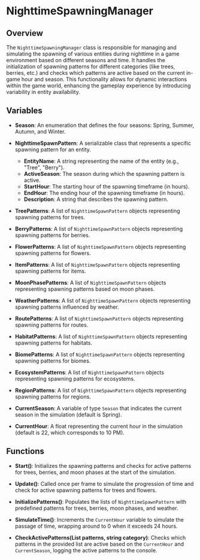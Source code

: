 # NighttimeSpawningManager

## Overview
The `NighttimeSpawningManager` class is responsible for managing and simulating the spawning of various entities during nighttime in a game environment based on different seasons and time. It handles the initialization of spawning patterns for different categories (like trees, berries, etc.) and checks which patterns are active based on the current in-game hour and season. This functionality allows for dynamic interactions within the game world, enhancing the gameplay experience by introducing variability in entity availability.

## Variables

- **Season**: An enumeration that defines the four seasons: Spring, Summer, Autumn, and Winter.
  
- **NighttimeSpawnPattern**: A serializable class that represents a specific spawning pattern for an entity.
  - **EntityName**: A string representing the name of the entity (e.g., "Tree", "Berry").
  - **ActiveSeason**: The season during which the spawning pattern is active.
  - **StartHour**: The starting hour of the spawning timeframe (in hours).
  - **EndHour**: The ending hour of the spawning timeframe (in hours).
  - **Description**: A string that describes the spawning pattern.

- **TreePatterns**: A list of `NighttimeSpawnPattern` objects representing spawning patterns for trees.
- **BerryPatterns**: A list of `NighttimeSpawnPattern` objects representing spawning patterns for berries.
- **FlowerPatterns**: A list of `NighttimeSpawnPattern` objects representing spawning patterns for flowers.
- **ItemPatterns**: A list of `NighttimeSpawnPattern` objects representing spawning patterns for items.
- **MoonPhasePatterns**: A list of `NighttimeSpawnPattern` objects representing spawning patterns based on moon phases.
- **WeatherPatterns**: A list of `NighttimeSpawnPattern` objects representing spawning patterns influenced by weather.
- **RoutePatterns**: A list of `NighttimeSpawnPattern` objects representing spawning patterns for routes.
- **HabitatPatterns**: A list of `NighttimeSpawnPattern` objects representing spawning patterns for habitats.
- **BiomePatterns**: A list of `NighttimeSpawnPattern` objects representing spawning patterns for biomes.
- **EcosystemPatterns**: A list of `NighttimeSpawnPattern` objects representing spawning patterns for ecosystems.
- **RegionPatterns**: A list of `NighttimeSpawnPattern` objects representing spawning patterns for regions.
- **CurrentSeason**: A variable of type `Season` that indicates the current season in the simulation (default is Spring).
- **CurrentHour**: A float representing the current hour in the simulation (default is 22, which corresponds to 10 PM).

## Functions

- **Start()**: Initializes the spawning patterns and checks for active patterns for trees, berries, and moon phases at the start of the simulation.

- **Update()**: Called once per frame to simulate the progression of time and check for active spawning patterns for trees and flowers.

- **InitializePatterns()**: Populates the lists of `NighttimeSpawnPattern` with predefined patterns for trees, berries, moon phases, and weather.

- **SimulateTime()**: Increments the `CurrentHour` variable to simulate the passage of time, wrapping around to 0 when it exceeds 24 hours.

- **CheckActivePatterns(List<NighttimeSpawnPattern> patterns, string category)**: Checks which patterns in the provided list are active based on the `CurrentHour` and `CurrentSeason`, logging the active patterns to the console.
